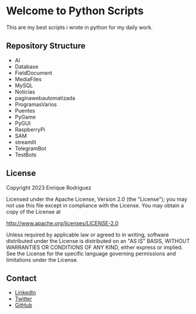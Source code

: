 

# Welcome to Python Scripts

This are my best scripts i wrote in python for my daily work.


## Repository Structure
- AI
- Database
- FieldDocument
- MediaFiles
- MySQL
- Noticias
- paginawebautomatizada
- ProgramasVarios
- Puentes
- PyGame
- PyGUI
- RaspberryPi
- SAM
- streamlit
- TelegramBot
- TestBots

## License
Copyright 2023 Enrique Rodriguez

Licensed under the Apache License, Version 2.0 (the "License");
you may not use this file except in compliance with the License.
You may obtain a copy of the License at

http://www.apache.org/licenses/LICENSE-2.0

Unless required by applicable law or agreed to in writing, software
distributed under the License is distributed on an "AS IS" BASIS,
WITHOUT WARRANTIES OR CONDITIONS OF ANY KIND, either express or implied.
See the License for the specific language governing permissions and
limitations under the License.

## Contact
- [LinkedIn](https://www.linkedin.com/in/enrique-rodriguez-vela/)
- [Twitter](https://twitter.com/kikerodrivela)
- [GitHub](https://github.com/enriquetecfan11)
